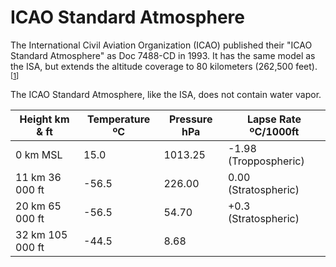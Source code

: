 # ICAO Standard Atmosphere

The International Civil Aviation Organization (ICAO) published their "ICAO Standard Atmosphere" as Doc 7488-CD in 1993. It has the same model as the ISA, but extends the altitude coverage to 80 kilometers (262,500 feet).<sup>[[1](https://en.wikipedia.org/wiki/International_Standard_Atmosphere#cite_note-ICAO_1993-7)]</sup>

The ICAO Standard Atmosphere, like the ISA, does not contain water vapor.

| Height km & ft | Temperature ºC | Pressure hPa | Lapse Rate ºC/1000ft |
| -------------- | -------------- | ------------ | -------------------- |
| 0 km MSL | 15.0 | 1013.25 | -1.98 (Troppospheric) |
| 11 km 36 000 ft | -56.5 | 226.00 | 0.00 (Stratospheric) |
| 20 km 65 000 ft | -56.5 | 54.70 | +0.3 (Stratospheric) |
| 32 km 105 000 ft | -44.5 | 8.68 |  |

